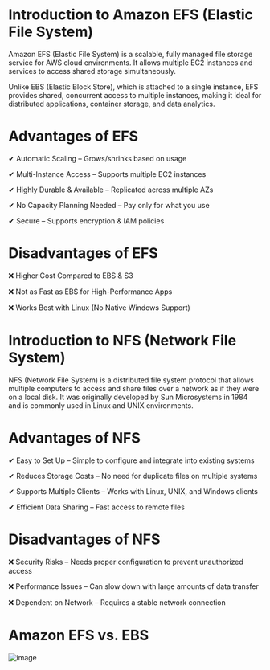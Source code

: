 # Introduction to Amazon EFS (Elastic File System)

Amazon EFS (Elastic File System) is a scalable, fully managed file storage service for AWS cloud environments. It allows multiple EC2 instances and services to access shared storage simultaneously.

Unlike EBS (Elastic Block Store), which is attached to a single instance, EFS provides shared, concurrent access to multiple instances, making it ideal for distributed applications, container storage, and data analytics.

# Advantages of EFS

✔ Automatic Scaling – Grows/shrinks based on usage

✔ Multi-Instance Access – Supports multiple EC2 instances

✔ Highly Durable & Available – Replicated across multiple AZs

✔ No Capacity Planning Needed – Pay only for what you use

✔ Secure – Supports encryption & IAM policies

# Disadvantages of EFS

❌ Higher Cost Compared to EBS & S3

❌ Not as Fast as EBS for High-Performance Apps

❌ Works Best with Linux (No Native Windows Support)


# Introduction to NFS (Network File System)

NFS (Network File System) is a distributed file system protocol that allows multiple computers to access and share files over a network as if they were on a local disk. It was originally developed by Sun Microsystems in 1984 and is commonly used in Linux and UNIX environments.

# Advantages of NFS

✔ Easy to Set Up – Simple to configure and integrate into existing systems

✔ Reduces Storage Costs – No need for duplicate files on multiple systems

✔ Supports Multiple Clients – Works with Linux, UNIX, and Windows clients

✔ Efficient Data Sharing – Fast access to remote files

# Disadvantages of NFS

❌ Security Risks – Needs proper configuration to prevent unauthorized access

❌ Performance Issues – Can slow down with large amounts of data transfer

❌ Dependent on Network – Requires a stable network connection

# Amazon EFS vs. EBS 

![image](https://github.com/user-attachments/assets/27ece046-f9c0-4628-840b-832efdbacde8)
